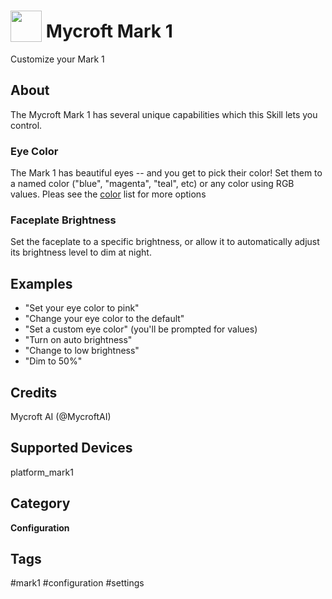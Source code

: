 # <img src='https://rawgithub.com/FortAwesome/Font-Awesome/master/advanced-options/raw-svg/solid/cog.svg ' card_color='#22a7f0' width='50' height='50' style='vertical-align:bottom'/> Mycroft Mark 1
Customize your Mark 1

## About 
The Mycroft Mark 1 has several unique capabilities which this Skill lets you control.

### Eye Color
The Mark 1 has beautiful eyes -- and you get to pick their color!  Set them to
a named color ("blue", "magenta", "teal", etc) or any color using RGB values.
Pleas see the [color](https://github.com/MycroftAI/mycroft-mark-1/blob/dev/dialog/en-us/colors.value)
list for more options

###  Faceplate Brightness
Set the faceplate to a specific brightness, or allow it to automatically adjust
its brightness level to dim at night.

## Examples 
* "Set your eye color to pink"
* "Change your eye color to the default"
* "Set a custom eye color" (you'll be prompted for values)
* "Turn on auto brightness"
* "Change to low brightness"
* "Dim to 50%"

## Credits 
Mycroft AI (@MycroftAI)

## Supported Devices 
platform_mark1 

## Category
**Configuration**

## Tags
#mark1
#configuration
#settings
